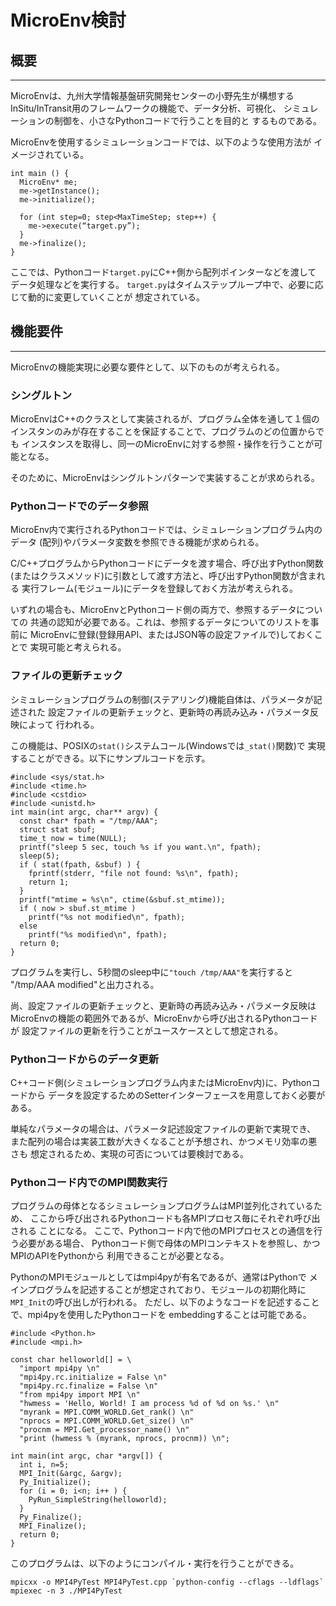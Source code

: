 # MicroEnv検討

## 概要
---
MicroEnvは、九州大学情報基盤研究開発センターの小野先生が構想する
InSitu/InTransit用のフレームワークの機能で、データ分析、可視化、
シミュレーションの制御を、小さなPythonコードで行うことを目的と
するものである。

MicroEnvを使用するシミュレーションコードでは、以下のような使用方法が
イメージされている。

```
int main () {
  MicroEnv* me;
  me->getInstance();
  me->initialize();

  for (int step=0; step<MaxTimeStep; step++) {
    me->execute(“target.py”);
  }
  me->finalize();
}
```

ここでは、Pythonコード`target.py`にC++側から配列ポインターなどを渡して
データ処理などを実行する。
`target.py`はタイムステップループ中で、必要に応じて動的に変更していくことが
想定されている。

## 機能要件
---
MicroEnvの機能実現に必要な要件として、以下のものが考えられる。

### シングルトン

MicroEnvはC++のクラスとして実装されるが、プログラム全体を通して１個の
インスタンのみが存在することを保証することで、プログラムのどの位置からでも
インスタンスを取得し、同一のMicroEnvに対する参照・操作を行うことが可能となる。

そのために、MicroEnvはシングルトンパターンで実装することが求められる。

### Pythonコードでのデータ参照

MicroEnv内で実行されるPythonコードでは、シミュレーションプログラム内のデータ
(配列)やパラメータ変数を参照できる機能が求められる。

C/C++プログラムからPythonコードにデータを渡す場合、呼び出すPython関数
(またはクラスメソッド)に引数として渡す方法と、呼び出すPython関数が含まれる
実行フレーム(モジュール)にデータを登録しておく方法が考えられる。

いずれの場合も、MicroEnvとPythonコード側の両方で、参照するデータについての
共通の認知が必要である。これは、参照するデータについてのリストを事前に
MicroEnvに登録(登録用API、またはJSON等の設定ファイルで)しておくことで
実現可能と考えられる。

### ファイルの更新チェック

シミュレーションプログラムの制御(ステアリング)機能自体は、パラメータが記述された
設定ファイルの更新チェックと、更新時の再読み込み・パラメータ反映によって
行われる。

この機能は、POSIXの`stat()`システムコール(Windowsでは`_stat()`関数)で
実現することができる。以下にサンプルコードを示す。

```
#include <sys/stat.h>
#include <time.h>
#include <cstdio>
#include <unistd.h>
int main(int argc, char** argv) {
  const char* fpath = "/tmp/AAA";
  struct stat sbuf;
  time_t now = time(NULL);
  printf("sleep 5 sec, touch %s if you want.\n", fpath);
  sleep(5);
  if ( stat(fpath, &sbuf) ) {
    fprintf(stderr, "file not found: %s\n", fpath);
    return 1;
  }
  printf("mtime = %s\n", ctime(&sbuf.st_mtime));
  if ( now > sbuf.st_mtime )
    printf("%s not modified\n", fpath);
  else
    printf("%s modified\n", fpath);
  return 0;
}
```

プログラムを実行し、5秒間のsleep中に`"touch /tmp/AAA"`を実行すると
"/tmp/AAA modified"と出力される。

尚、設定ファイルの更新チェックと、更新時の再読み込み・パラメータ反映は
MicroEnvの機能の範囲外であるが、MicroEnvから呼び出されるPythonコードが
設定ファイルの更新を行うことがユースケースとして想定される。

### Pythonコードからのデータ更新

C++コード側(シミュレーションプログラム内またはMicroEnv内)に、Pythonコードから
データを設定するためのSetterインターフェースを用意しておく必要がある。

単純なパラメータの場合は、パラメータ記述設定ファイルの更新で実現でき、
また配列の場合は実装工数が大きくなることが予想され、かつメモリ効率の悪さも
想定されるため、実現の可否については要検討である。

### Pythonコード内でのMPI関数実行

プログラムの母体となるシミュレーションプログラムはMPI並列化されているため、
ここから呼び出されるPythonコードも各MPIプロセス毎にそれぞれ呼び出される
ことになる。
ここで、Pythonコード内で他のMPIプロセスとの通信を行う必要がある場合、
Pythonコード側で母体のMPIコンテキストを参照し、かつMPIのAPIをPythonから
利用できることが必要となる。

PythonのMPIモジュールとしてはmpi4pyが有名であるが、通常はPythonで
メインプログラムを記述することが想定されており、モジュールの初期化時に
`MPI_Init`の呼び出しが行われる。
ただし、以下のようなコードを記述することで、mpi4pyを使用したPythonコードを
embeddingすることは可能である。

```
#include <Python.h>
#include <mpi.h>

const char helloworld[] = \
  "import mpi4py \n"
  "mpi4py.rc.initialize = False \n"
  "mpi4py.rc.finalize = False \n"
  "from mpi4py import MPI \n"
  "hwmess = 'Hello, World! I am process %d of %d on %s.' \n"
  "myrank = MPI.COMM_WORLD.Get_rank() \n"
  "nprocs = MPI.COMM_WORLD.Get_size() \n"
  "procnm = MPI.Get_processor_name() \n"
  "print (hwmess % (myrank, nprocs, procnm)) \n";

int main(int argc, char *argv[]) {
  int i, n=5;
  MPI_Init(&argc, &argv);
  Py_Initialize();
  for (i = 0; i<n; i++ ) {
    PyRun_SimpleString(helloworld);
  }
  Py_Finalize();
  MPI_Finalize();
  return 0;
}
```

このプログラムは、以下のようにコンパイル・実行を行うことができる。

```
mpicxx -o MPI4PyTest MPI4PyTest.cpp `python-config --cflags --ldflags`
mpiexec -n 3 ./MPI4PyTest
```
